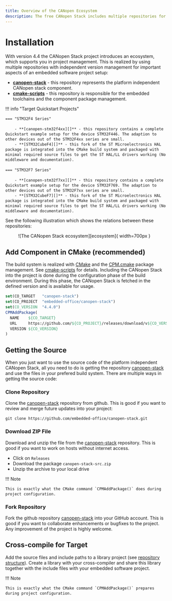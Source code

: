 ```yaml
---
title: Overview of the CANopen Ecosystem
description: The free CANopen Stack includes multiple repositories for important aspects of embedded software development.
---
```


# Installation

With version 4.4 the CANopen Stack project introduces an ecosystem, which supports you in project management. This is realized by using multiple repositories with independent version management for important aspects of an embedded software project setup:

- **[canopen-stack][]** - this repository represents the platform independent CANopen stack component.
- **[cmake-scripts][]** - this repository is responsible for the embedded toolchains and the component package management.

!!! info "Target Quickstart Projects"

    === "STM32F4 Series"

        - **[canopen-stm32f4xx][]** - this repository contains a complete Quickstart example setup for the device STM32F446. The adaption to other devices out of the STM32F4xx series are small.
        - **[STM32CubeF4][]** - this fork of the ST Microelectronics HAL package is integrated into the CMake build system and packaged with minimal required source files to get the ST HAL/LL drivers working (No middleware and documentation).

    === "STM32F7 Series"

        - **[canopen-stm32f7xx][]** - this repository contains a complete Quickstart example setup for the device STM32F769. The adaption to other devices out of the STM32F7xx series are small.
        - **[STM32CubeF7][]** - this fork of the ST Microelectronics HAL package is integrated into the CMake build system and packaged with minimal required source files to get the ST HAL/LL drivers working (No middleware and documentation).

See the following illustration which shows the relations between these repositories:

<figure markdown>
  ![The CANopen Stack ecosystem][ecosystem]{ width=700px }
</figure>

## Add Component in CMake (recommended)

The build system is realized with [CMake][] and the [CPM.cmake][] package management. See [cmake-scripts][] for details. Including the CANopen Stack into the project is done during the configuration phase of the build environment. During this phase, the CANopen Stack is fetched in the defined version and is available for usage.

```cmake
set(CO_TARGET   "canopen-stack")
set(CO_PROJECT  "embedded-office/canopen-stack")
set(CO_VERSION  "4.4.0")
CPMAddPackage(
  NAME    ${CO_TARGET}
  URL     https://github.com/${CO_PROJECT}/releases/download/v${CO_VERSION}/${CO_TARGET}-src.zip
  VERSION ${CO_VERSION}
)
```

## Getting the Source

When you just want to use the source code of the platform independent CANopen Stack, all you need to do is getting the repository [canopen-stack][] and use the files in your prefered build system. There are multiple ways in getting the source code:

### Clone Repository

Clone the [canopen-stack][] repository from github. This is good if you want to review and merge future updates into your project:

```
git clone https://github.com/embedded-office/canopen-stack.git
```

### Download ZIP File

Download and unzip the file from the [canopen-stack][] repository. This is good if you want to work on hosts without internet access.

- Click on `Releases`
- Download the package `canopen-stack-src.zip`
- Unzip the archive to your local drive

!!! Note

    This is exactly what the CMake command `CPMAddPackage()` does during project configuration.

### Fork Repository

Fork the github repository [canopen-stack][] into your GitHub account. This is good if you want to collaborate enhancements or bugfixes to the project. Any improvement of the project is highly welcome.

## Cross-compile for Target

Add the source files and include paths to a library project (see [repository structure][]). Create a library with your cross-compiler and share this library together with the include files with your embedded software project.

!!! Note

    This is exactly what the CMake command `CPMAddPackage()` prepares during project configuration.


[ecosystem]: ../assets/images/illustrations/canopen-ecosystem.svg
    "The CANopen Stack ecosystem"
[canopen-stack]: https://github.com/embedded-office/canopen-stack
    "Repository: canopen-stack"
[canopen-stm32f7xx]: https://github.com/embedded-office/canopen-stm32f7xx
    "Repository: canopen-stm32f7xx"
[canopen-stm32f4xx]: https://github.com/embedded-office/canopen-stm32f4xx
    "Repository: canopen-stm32f4xx"
[stm32cubef7]: https://github.com/embedded-office/STM32CubeF7
    "Repository: STM32CubeF7"
[stm32cubef4]: https://github.com/embedded-office/STM32CubeF4
    "Repository: STM32CubeF4"
[repository structure]: ../structure
    "Structure of canopen-stack repository"
[cmake-scripts]: https://github.com/embedded-office/cmake-scripts
    "Repository: cmake-scripts"
[cpm.cmake]: https://github.com/cpm-cmake/CPM.cmake
    "Repository: CPM.cmake"
[cmake]: https://cmake.org/
    "Website: CMake"
